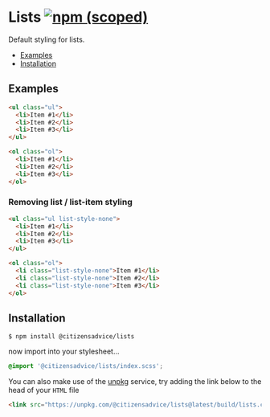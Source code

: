 # Lists [![npm (scoped)](https://img.shields.io/npm/v/@citizensadvice/lists.svg)](https://www.npmjs.com/package/@citizensadvice/lists)

Default styling for lists.

- [Examples](#examples)
- [Installation](#installation)

## Examples

```html
<ul class="ul">
  <li>Item #1</li>
  <li>Item #2</li>
  <li>Item #3</li>
</ul>

<ol class="ol">
  <li>Item #1</li>
  <li>Item #2</li>
  <li>Item #3</li>
</ol>
```

### Removing list / list-item styling

```html
<ul class="ul list-style-none">
  <li>Item #1</li>
  <li>Item #2</li>
  <li>Item #3</li>
</ul>

<ol class="ol">
  <li class="list-style-none">Item #1</li>
  <li class="list-style-none">Item #2</li>
  <li class="list-style-none">Item #3</li>
</ol>
```

## Installation

```shell
$ npm install @citizensadvice/lists
```

now import into your stylesheet...

```scss
@import '@citizensadvice/lists/index.scss';
```

You can also make use of the [unpkg](https://unpkg.com) service, try adding the link below to the head of your `HTML` file

```html
<link src="https://unpkg.com/@citizensadvice/lists@latest/build/lists.css" />
```
